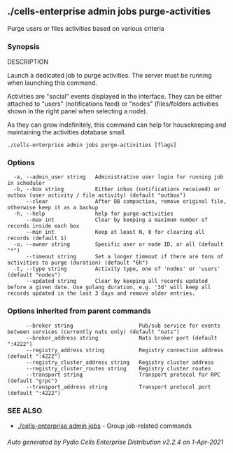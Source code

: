 ## ./cells-enterprise admin jobs purge-activities

Purge users or files activities based on various criteria

### Synopsis


DESCRIPTION

  Launch a dedicated job to purge activities. The server must be running when launching this command.

  Activities are "social" events displayed in the interface. They can be either attached to "users" (notifications feed)
  or "nodes" (files/folders activities shown in the right panel when selecting a node).

  As they can grow indefinitely, this command can help for housekeeping and maintaining the activities database small.


```
./cells-enterprise admin jobs purge-activities [flags]
```

### Options

```
  -a, --admin_user string   Administrative user login for running job in scheduler
  -b, --box string          Either inbox (notifications received) or outbox (user activity / file activity) (default "outbox")
      --clear               After DB compaction, remove original file, otherwise keep it as a backup
  -h, --help                help for purge-activities
      --max int             Clear by keeping a maximum number of records inside each box
      --min int             Keep at least N, 0 for clearing all records (default 1)
  -o, --owner string        Specific user or node ID, or all (default "*")
      --timeout string      Set a longer timeout if there are tons of activities to purge (duration) (default "6h")
  -t, --type string         Activity type, one of 'nodes' or 'users' (default "nodes")
      --updated string      Clear by keeping all records updated before a given date. Use golang duration, e.g. '3d' will keep all records updated in the last 3 days and remove older entries.
```

### Options inherited from parent commands

```
      --broker string                     Pub/sub service for events between services (currently nats only) (default "nats")
      --broker_address string             Nats broker port (default ":4222")
      --registry_address string           Registry connection address (default ":4222")
      --registry_cluster_address string   Registry cluster address
      --registry_cluster_routes string    Registry cluster routes
      --transport string                  Transport protocol for RPC (default "grpc")
      --transport_address string          Transport protocol port (default ":4222")
```

### SEE ALSO

* [./cells-enterprise admin jobs](./cells-enterprise-admin-jobs)	 - Group job-related commands

###### Auto generated by Pydio Cells Enterprise Distribution v2.2.4 on 1-Apr-2021
